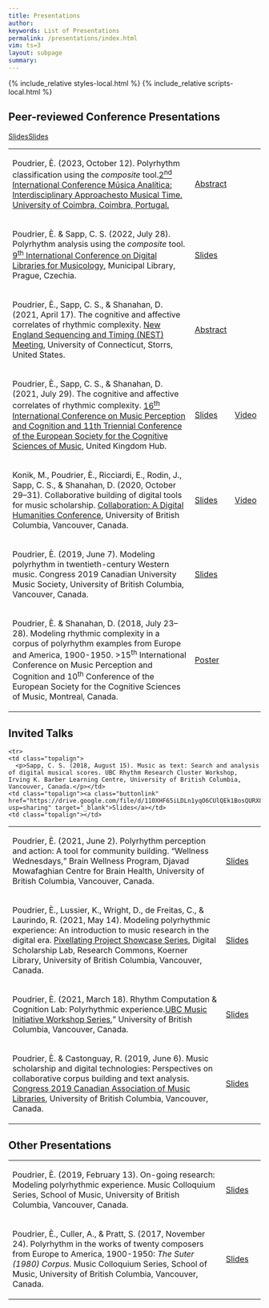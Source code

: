 ```yaml
---
title: Presentations 
author: 
keywords: List of Presentations 
permalink: /presentations/index.html
vim: ts=3
layout: subpage
summary: 
---
```


{% include_relative styles-local.html %}
{% include_relative scripts-local.html %}


## Peer-reviewed Conference Presentations ##
	
<table>
<tbody>
	
<tr>
    <td class="topalign">
	  <p>Poudrier, È. (2023, October 12). Polyrhythm classification using the <em>composite</em> tool.<a href="https://www.uc.pt/ceis20/musica-analitica-2023/" target="_blank">2<sup>nd</sup> International Conference Música Analítica: Interdisciplinary Approachesto Musical Time. University of Coimbra, Coimbra, Portugal.</p></td>
    <td class="topalign"><a class="buttonlink" href="https://drive.google.com/file/d/1zpQeZquW1BLp5tFDyFuMVD3f7XjVIHIA/view?usp=drive_link" target="_blank">Abstract</a></td><a class="buttonlink" href="https://drive.google.com/file/d/1l4--rtXTRjKaT7Ifrx15R5QeI4OiHJGA/view?usp=drive_link" target="_blank">Slides</a></td>
    <td class="topalign"> </td>
  </tr>
  <tr>
    <td class="topalign">
	<p>Poudrier, È. &amp; Sapp, C. S. (2022, July 28). Polyrhythm analysis using the <em>composite</em> tool. <a href="https://dlfm.web.ox.ac.uk/9th-international-conference-on-digital-libraries-for-musicology" target="_blank">9<sup>th</sup> International Conference on Digital Libraries for Musicology</a>, Municipal Library, Prague, Czechia.</p></td>
    <td class="topalign"><a class="buttonlink" href="https://drive.google.com/file/d/1U9MEUWjJUeIicMP_RS6mXI5GTIDFCPny/view?usp=drive_link" target="_blank">Slides</a</td>
  </tr>
	
  <tr>
    <td class="topalign">
	  <p>Poudrier, È., Sapp, C. S., &amp; Shanahan, D. (2021, April 17). The cognitive and affective correlates of rhythmic complexity. <a href="https://drive.google.com/file/d/1MRCQkWy3VWGPLYFpl0uvIaM6gptNxrJo/view" target="_blank">New England Sequencing and Timing (NEST) Meeting</a>, University of Connecticut, Storrs, United States.</p></td>
    <td class="topalign"><a class="buttonlink" href="https://drive.google.com/file/d/1zpQeZquW1BLp5tFDyFuMVD3f7XjVIHIA/view?usp=drive_link" target="_blank">Abstract</a></td><a class="buttonlink" href="https://drive.google.com/file/d/17_VwWnLdMX-2sJrk1UwxWz2FJo7fQ5bT/view?usp=sharing" target="_blank">Slides</a></td>
    <td class="topalign"> </td>
  </tr>
  
  <tr>
    <td class="topalign">
	  <p>Poudrier, È., Sapp, C. S., &amp; Shanahan, D. (2021, July 29). The cognitive and affective correlates of rhythmic complexity. <a href=" https://icmpc2021.sites.sheffield.ac.uk/" target="_blank">16<sup>th</sup> International Conference on Music Perception and Cognition and 11th Triennial Conference of the European Society for the Cognitive Sciences of Music</a>, United Kingdom Hub.</p></td>
    <td class="topalign"><a class="buttonlink" href="https://drive.google.com/file/d/1VjE2k70_8pjUPDY7vlREcX54J6QNdqF5/view?usp=sharing" target="_blank">Slides</a></td>
    <td class="topalign"><a class="buttonlink" href="https://www.youtube.com/watch?v=A8lk36AlfPYforth" target="_blank">Video</a></td>
  </tr>
  
  <tr>
    <td class="topalign">
	  <p>Konik, M., Poudrier, È., Ricciardi, E., Rodin, J., Sapp, C. S., &amp; Shanahan, D. (2020, October 29–31). Collaborative building of digital tools for music scholarship. <a href="https://dhconference.sites.olt.ubc.ca/conference-info/program/" target="_blank">Collaboration: A Digital Humanities Conference</a>, University of British Columbia, Vancouver, Canada.</p></td>
    <td class="topalign"><a class="buttonlink" href="https://drive.google.com/file/d/1ZAHgiFMKfO8MBrqthm0JXpys1I02m4Dt/view?usp=sharing" target="_blank">Slides</a></td>
    <td class="topalign"><a class="buttonlink" href="https://youtu.be/zXxe7F5G3qM?si=ybqM4HaEa8LhoD-s" target="_blank">Video</a></td>
  </tr>
  
  <tr>
    <td class="topalign">
	  <p>Poudrier, È. (2019, June 7). Modeling polyrhythm in twentieth-century Western music. Congress 2019 Canadian University Music Society, University of British Columbia, Vancouver, Canada.</p></td>
    <td class="topalign"><a class="buttonlink" href="https://drive.google.com/file/d/1M4ic5Uj1pz7ThW855VM-wDMXFx2OPAWu/view?usp=sharing" target="_blank">Slides</a></td>
    <td class="topalign"></td>
  </tr>
  
  <tr>
    <td class="topalign">
	  <p>Poudrier, È. &amp; Shanahan, D. (2018, July 23–28). Modeling rhythmic complexity in a corpus of polyrhythm examples from Europe and America, 1900-1950. >15<sup>th</sup> International Conference on Music Perception and Cognition and 10<sup>th</sup> Conference of the European Society for the Cognitive Sciences of Music</a>, Montreal, Canada.</p></td>
    <td class="topalign"><a class="buttonlink" href="https://drive.google.com/file/d/1tQvN77iFEwHX7wm2ghyoi_wwBaF6roH0/view?usp=sharing" target="_blank">Poster</a></td>
    <td class="topalign"></td>
  </tr>
	
</tbody>
</table>


## Invited Talks ##

<table>
<tbody>
  <tr>
    <td class="topalign">
	  <p>Poudrier, È. (2021, June 2). Polyrhythm perception and action: A tool for community building. “Wellness Wednesdays,” Brain Wellness Program, Djavad Mowafaghian Centre for Brain Health, University of British Columbia, Vancouver, Canada.</p></td>
    <td class="topalign"><a class="buttonlink" href="https://drive.google.com/file/d/19-mLwjCVCP0HeCA4A-9R3SHFgpKstlrV/view?usp=sharing" target="_blank">Slides</a></td>
    <td class="topalign"></td>
  </tr>
	
  <tr>
    <td class="topalign">
	  <p>Poudrier, È., Lussier, K., Wright, D., de Freitas, C., &amp; Laurindo, R. (2021, May 14). Modeling polyrhythmic experience: An introduction to music research in the digital era. <a href="https://libcal.library.ubc.ca/calendar/vancouver/pixellating-20210514" target="_blank">Pixellating Project Showcase Series</a>, Digital Scholarship Lab, Research Commons, Koerner Library, University of British Columbia, Vancouver, Canada.</p></td>
    <td class="topalign"><a class="buttonlink" href="https://drive.google.com/file/d/1ibEbXf65EfEYjRFxR_OPULJiSvCwOxaa/view?usp=sharing" target="_blank">Slides</a></td>
    <td class="topalign"></td>
  </tr>
	
  <tr>
    <td class="topalign">
	  <p>Poudrier, È. (2021, March 18). Rhythm Computation &amp; Cognition Lab: Polyrhythmic experience.<a href="https://www.ubcmusicinitiative.com/pastevents/introduction-to-music-cognition-with-dr-poudrier" target="_blank">UBC Music Initiative Workshop Series</a>,” University of British Columbia, Vancouver, Canada.</p></td>
    <td class="topalign"><a class="buttonlink" href="https://drive.google.com/file/d/1ZXXPwhUyN3XTEqqRLfAmBLWyAJa6eFte/view?usp=sharing" target="_blank">Slides</a></td>
    <td class="topalign"></td>
  </tr>
	
  <tr>
    <td class="topalign">
	  <p>Poudrier, È. &amp; Castonguay, R. (2019, June 6). Music scholarship and digital technologies: Perspectives on collaborative corpus building and text analysis. <a href="https://www.caml-acbm.org/en/conferences/caml-acbm-conference-2019/" target="_blank">Congress 2019 Canadian Association of Music Libraries</a>, University of British Columbia, Vancouver, Canada.</p></td>
    <td class="topalign"><a class="buttonlink" href="https://drive.google.com/file/d/1Sve8IOjYsIq4HHAu2PCi2FKC5xosq4yA/view?usp=sharing" target="_blank">Slides</a></td>
    <td class="topalign"></td>
  </tr>

	<tr>
    <td class="topalign">
	  <p>Sapp, C. S. (2018, August 15). Music as text: Search and analysis of digital musical scores. UBC Rhythm Research Cluster Workshop, Irving K. Barber Learning Centre, University of British Columbia, Vancouver, Canada.</p></td>
    <td class="topalign"><a class="buttonlink" href="https://drive.google.com/file/d/110XHF65iLDLn1yqO6CUlQEk1BosQURX8/view?usp=sharing" target="_blank">Slides</a></td>
    <td class="topalign"></td>
  </tr>

</tbody>
</table>


## Other Presentations ##

<table>
<tbody>
  <tr>
    <td class="topalign">
	  <p>Poudrier, È. (2019, February 13). On-going research: Modeling polyrhythmic experience. Music Colloquium Series, School of Music, University of British Columbia, Vancouver, Canada.</p></td>
    <td class="topalign"><a class="buttonlink" href="https://drive.google.com/file/d/1_e9jOCE3F2ynfmHsDzoUqwdzZDjRPsQ1/view?usp=sharing" target="_blank">Slides</a></td>
    <td class="topalign"></td>
  </tr>
  <tr>
    <td class="topalign">
	  <p>Poudrier, È., Culler, A., &amp; Pratt, S. (2017, November 24). Polyrhythm in the works of twenty composers from Europe to America, 1900-1950: <em>The Suter (1980) Corpus</em>. Music Colloquium Series, School of Music, University of British Columbia, Vancouver, Canada.</p></td>
    <td class="topalign"><a class="buttonlink" href="https://drive.google.com/file/d/1fg9STy0TBi0V-086XvSmTPEWk1nqmq0J/view?usp=sharing" target="_blank">Slides</a></td>
    <td class="topalign"></td>
  </tr>

</tbody>
</table>
